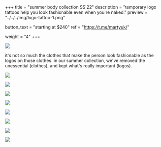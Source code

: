 +++
title = "summer body collection SS'22"
description = "temporary logo tattoos help you look fashionable even when you're naked."
preview = "../../../img/logo-tattoo-1.png"

button_text = "starting at $240"
ref = "https://t.me/martyuk/"

weight = "4"
+++

![](../../../img/logo-tattoo-2.png)

it's not so much the clothes that make the person look fashionable as the logos on those clothes. in our summer collection, we've removed the unessential (clothes), and kept what's really important (logos).

![](../../../img/logo-tattoo-3.png)

![](../../../img/logo-tattoo-4.png)

![](../../../img/logo-tattoo-7.png)

![](../../../img/logo-tattoo-5.png)

![](../../../img/logo-tattoo-6.png)

![](../../../img/logo-tattoo-10.png)

![](../../../img/logo-tattoo-8.png)

![](../../../img/logo-tattoo-11.png)